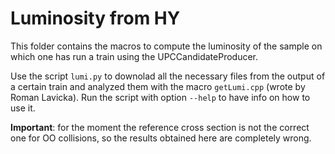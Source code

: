 # Luminosity from HY

This folder contains the macros to compute the luminosity of the sample on which one has run a train using the UPCCandidateProducer.

Use the script `lumi.py` to downolad all the necessary files from the output of a certain train and analyzed them with the macro `getLumi.cpp` (wrote by Roman Lavicka). Run the script with option `--help` to have info on how to use it.

**Important**: for the moment the reference cross section is not the correct one for OO collisions, so the results obtained here are completely wrong.